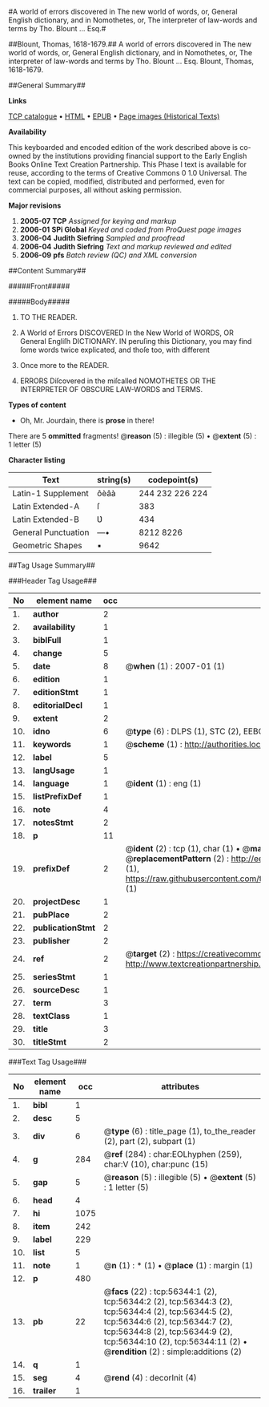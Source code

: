 #A world of errors discovered in The new world of words, or, General English dictionary, and in Nomothetes, or, The interpreter of law-words and terms by Tho. Blount ... Esq.#

##Blount, Thomas, 1618-1679.##
A world of errors discovered in The new world of words, or, General English dictionary, and in Nomothetes, or, The interpreter of law-words and terms by Tho. Blount ... Esq.
Blount, Thomas, 1618-1679.

##General Summary##

**Links**

[TCP catalogue](http://www.ota.ox.ac.uk/tcp/)  • 
[HTML](http://tei.it.ox.ac.uk/tcp/Texts-HTML/free/A28/A28472.html)  • 
[EPUB](http://tei.it.ox.ac.uk/tcp/Texts-EPUB/free/A28/A28472.epub) • 
[Page images (Historical Texts)](https://data.historicaltexts.jisc.ac.uk/view?pubId=eebo-12213081e&pageId=eebo-12213081e-56344-1)

**Availability**

This keyboarded and encoded edition of the
	       work described above is co-owned by the institutions
	       providing financial support to the Early English Books
	       Online Text Creation Partnership. This Phase I text is
	       available for reuse, according to the terms of Creative
	       Commons 0 1.0 Universal. The text can be copied,
	       modified, distributed and performed, even for
	       commercial purposes, all without asking permission.

**Major revisions**

1. __2005-07__ __TCP__ *Assigned for keying and markup*
1. __2006-01__ __SPi Global__ *Keyed and coded from ProQuest page images*
1. __2006-04__ __Judith Siefring__ *Sampled and proofread*
1. __2006-04__ __Judith Siefring__ *Text and markup reviewed and edited*
1. __2006-09__ __pfs__ *Batch review (QC) and XML conversion*

##Content Summary##

#####Front#####

#####Body#####

1. TO THE READER.

1. A World of Errors DISCOVERED In the New World of WORDS, OR General Engliſh DICTIONARY.
IN peruſing this Dictionary, you may find ſome words twice explicated, and thoſe too, with different
1. Once more to the READER.

1. ERRORS Diſcovered in the miſcalled NOMOTHETES OR THE INTERPRETER OF OBSCURE LAW-WORDS and TERMS.

**Types of content**

  * Oh, Mr. Jourdain, there is **prose** in there!

There are 5 **ommitted** fragments! 
 @__reason__ (5) : illegible (5)  •  @__extent__ (5) : 1 letter (5)

**Character listing**


|Text|string(s)|codepoint(s)|
|---|---|---|
|Latin-1 Supplement|ôèâà|244 232 226 224|
|Latin Extended-A|ſ|383|
|Latin Extended-B|Ʋ|434|
|General Punctuation|—•|8212 8226|
|Geometric Shapes|▪|9642|

##Tag Usage Summary##

###Header Tag Usage###

|No|element name|occ|attributes|
|---|---|---|---|
|1.|__author__|2||
|2.|__availability__|1||
|3.|__biblFull__|1||
|4.|__change__|5||
|5.|__date__|8| @__when__ (1) : 2007-01 (1)|
|6.|__edition__|1||
|7.|__editionStmt__|1||
|8.|__editorialDecl__|1||
|9.|__extent__|2||
|10.|__idno__|6| @__type__ (6) : DLPS (1), STC (2), EEBO-CITATION (1), OCLC (1), VID (1)|
|11.|__keywords__|1| @__scheme__ (1) : http://authorities.loc.gov/ (1)|
|12.|__label__|5||
|13.|__langUsage__|1||
|14.|__language__|1| @__ident__ (1) : eng (1)|
|15.|__listPrefixDef__|1||
|16.|__note__|4||
|17.|__notesStmt__|2||
|18.|__p__|11||
|19.|__prefixDef__|2| @__ident__ (2) : tcp (1), char (1)  •  @__matchPattern__ (2) : ([0-9\-]+):([0-9IVX]+) (1), (.+) (1)  •  @__replacementPattern__ (2) : http://eebo.chadwyck.com/downloadtiff?vid=$1&page=$2 (1), https://raw.githubusercontent.com/textcreationpartnership/Texts/master/tcpchars.xml#$1 (1)|
|20.|__projectDesc__|1||
|21.|__pubPlace__|2||
|22.|__publicationStmt__|2||
|23.|__publisher__|2||
|24.|__ref__|2| @__target__ (2) : https://creativecommons.org/publicdomain/zero/1.0/ (1), http://www.textcreationpartnership.org/docs/. (1)|
|25.|__seriesStmt__|1||
|26.|__sourceDesc__|1||
|27.|__term__|3||
|28.|__textClass__|1||
|29.|__title__|3||
|30.|__titleStmt__|2||


###Text Tag Usage###

|No|element name|occ|attributes|
|---|---|---|---|
|1.|__bibl__|1||
|2.|__desc__|5||
|3.|__div__|6| @__type__ (6) : title_page (1), to_the_reader (2), part (2), subpart (1)|
|4.|__g__|284| @__ref__ (284) : char:EOLhyphen (259), char:V (10), char:punc (15)|
|5.|__gap__|5| @__reason__ (5) : illegible (5)  •  @__extent__ (5) : 1 letter (5)|
|6.|__head__|4||
|7.|__hi__|1075||
|8.|__item__|242||
|9.|__label__|229||
|10.|__list__|5||
|11.|__note__|1| @__n__ (1) : * (1)  •  @__place__ (1) : margin (1)|
|12.|__p__|480||
|13.|__pb__|22| @__facs__ (22) : tcp:56344:1 (2), tcp:56344:2 (2), tcp:56344:3 (2), tcp:56344:4 (2), tcp:56344:5 (2), tcp:56344:6 (2), tcp:56344:7 (2), tcp:56344:8 (2), tcp:56344:9 (2), tcp:56344:10 (2), tcp:56344:11 (2)  •  @__rendition__ (2) : simple:additions (2)|
|14.|__q__|1||
|15.|__seg__|4| @__rend__ (4) : decorInit (4)|
|16.|__trailer__|1||
